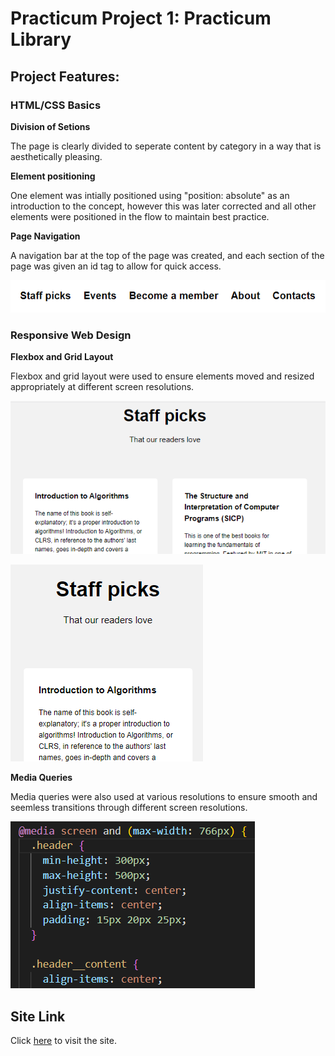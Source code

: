 # Practicum Project 1: Practicum Library

## Project Features:

### HTML/CSS Basics

**Division of Setions**

The page is clearly divided to seperate content by category in a way that is aesthetically pleasing.

**Element positioning**

One element was intially positioned using "position: absolute" as an introduction to the concept, however this was later corrected and all other elements were positioned in the flow to maintain best practice.

**Page Navigation**

A navigation bar at the top of the page was created, and each section of the page was given an id tag to allow for quick access.

![Navbar](./images/readme_navbar.png)

### Responsive Web Design

**Flexbox and Grid Layout**

Flexbox and grid layout were used to ensure elements moved and resized appropriately at different screen resolutions.

![Desktop Resolution](./images/readme_full-resolution.png)

![Mobile Resolution](./images/readme_small-resolution.png)

**Media Queries**

Media queries were also used at various resolutions to ensure smooth and seemless transitions through different screen resolutions.

![Media Queries](./images/readme_media-queries.png)

## Site Link

Click [here](https://davidmiles1925.github.io/se_project_library/) to visit the site.
